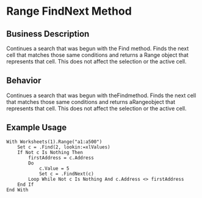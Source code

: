# Range FindNext Method

## Business Description
Continues a search that was begun with the Find method. Finds the next cell that matches those same conditions and returns a Range object that represents that cell. This does not affect the selection or the active cell.

## Behavior
Continues a search that was begun with theFindmethod. Finds the next cell that matches those same conditions and returns aRangeobject that represents that cell. This does not affect the selection or the active cell.

## Example Usage
```vba
With Worksheets(1).Range("a1:a500") 
    Set c = .Find(2, lookin:=xlValues) 
    If Not c Is Nothing Then 
        firstAddress = c.Address 
        Do 
            c.Value = 5 
            Set c = .FindNext(c) 
        Loop While Not c Is Nothing And c.Address <> firstAddress 
    End If 
End With
```